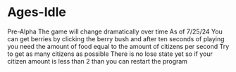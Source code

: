 # Ages-Idle
Pre-Alpha
The game will change dramatically over time
As of 7/25/24
You can get berries by clicking the berry bush and after ten seconds of playing you need the amount of food equal to the amount of citizens per second
Try to get as many citizens as possible
There is no lose state yet so if your citizen amount is less than 2 than you can restart the program
